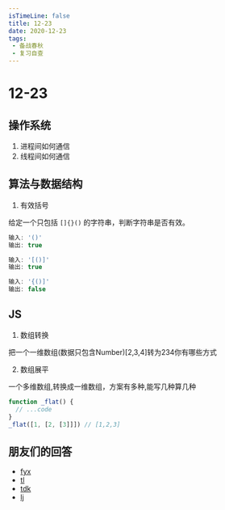 ```yaml
---
isTimeLine: false
title: 12-23
date: 2020-12-23
tags:
 - 备战春秋
 - 复习自查
---
```

# 12-23

## 操作系统
1. 进程间如何通信
2. 线程间如何通信

## 算法与数据结构
1. 有效括号

给定一个只包括 `[]{}()` 的字符串，判断字符串是否有效。

```js
输入: '()'
输出: true
```
```js
输入: '[()]'
输出: true
```
```js
输入: '{()]'
输出: false
```

## JS
1. 数组转换

把一个一维数组(数据只包含Number)[2,3,4]转为234你有哪些方式

2. 数组展平

一个多维数组,转换成一维数组，方案有多种,能写几种算几种
```js
function _flat() {
  // ...code
}
_flat([1, [2, [3]]]) // [1,2,3]
```

## 朋友们的回答
* [fyx](https://www.cnblogs.com/banshanliang/p/14190800.html)
* [tl](https://juejin.cn/post/6909456213914681351)
* [tdk](https://juejin.cn/post/6910388483450699784/)
* [lj](https://blog.csdn.net/weixin_43766925/article/details/111939022)
